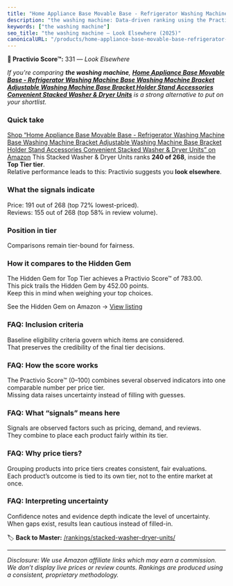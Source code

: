 ```yaml
---
title: "Home Appliance Base Movable Base - Refrigerator Washing Machine Base Washing Machine Bracket Adjustable Washing Machine Base Bracket Holder Stand Accessories Convenient Stacked Washer & Dryer Units"
description: "the washing machine: Data-driven ranking using the Practivio Score™. Positioned by quality, value, demand, findability, momentum."
keywords: ["the washing machine"]
seo_title: "the washing machine — Look Elsewhere (2025)"
canonicalURL: "/products/home-appliance-base-movable-base-refrigerator-washing-machine-base-washing-machine-bracket-adjustable-washing-machine-base-bracket-holder-stand-accessories-convenient-stacked-washer-dryer-units-B0F36PBRG1/"
---
```


**🚫 Practivio Score™:** 331 — _Look Elsewhere_


*If you're comparing **the washing machine**, **[Home Appliance Base Movable Base - Refrigerator Washing Machine Base Washing Machine Bracket Adjustable Washing Machine Base Bracket Holder Stand Accessories Convenient Stacked Washer & Dryer Units](https://www.amazon.com/dp/B0F36PBRG1?tag=practivio-20)** is a strong alternative to put on your shortlist.*
### Quick take
[Shop “Home Appliance Base Movable Base - Refrigerator Washing Machine Base Washing Machine Bracket Adjustable Washing Machine Base Bracket Holder Stand Accessories Convenient Stacked Washer & Dryer Units” on Amazon](https://www.amazon.com/dp/B0F36PBRG1?tag=practivio-20)
This Stacked Washer & Dryer Units ranks **240 of 268**, inside the **Top Tier tier**.  
Relative performance leads to this: Practivio suggests you **look elsewhere**.

### What the signals indicate
Price: 191 out of 268 (top 72% lowest-priced).  
Reviews: 155 out of 268 (top 58% in review volume).  

### Position in tier
Comparisons remain tier-bound for fairness.

### How it compares to the Hidden Gem
The Hidden Gem for Top Tier achieves a Practivio Score™ of 783.00.  
This pick trails the Hidden Gem by 452.00 points.  
Keep this in mind when weighing your top choices.  

See the Hidden Gem on Amazon → [View listing](https://www.amazon.com/dp/B0D4282T95?tag=practivio-20)

### FAQ: Inclusion criteria
Baseline eligibility criteria govern which items are considered.  
That preserves the credibility of the final tier decisions.

### FAQ: How the score works
The Practivio Score™ (0–100) combines several observed indicators into one comparable number per price tier.  
Missing data raises uncertainty instead of filling with guesses.

### FAQ: What “signals” means here
Signals are observed factors such as pricing, demand, and reviews.  
They combine to place each product fairly within its tier.

### FAQ: Why price tiers?
Grouping products into price tiers creates consistent, fair evaluations.  
Each product’s outcome is tied to its own tier, not to the entire market at once.

### FAQ: Interpreting uncertainty
Confidence notes and evidence depth indicate the level of uncertainty.  
When gaps exist, results lean cautious instead of filled-in.


🏷️ **Back to Master:** [/rankings/stacked-washer-dryer-units/](/rankings/stacked-washer-dryer-units/)

---
_Disclosure: We use Amazon affiliate links which may earn a commission. We don’t display live prices or review counts. Rankings are produced using a consistent, proprietary methodology._
